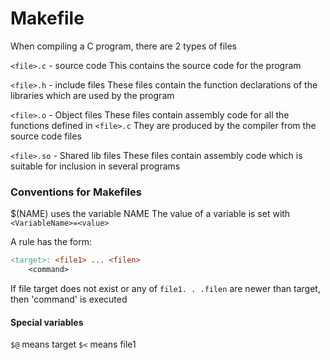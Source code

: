# Makefile
When compiling a C program, there are 2 types of files

`<file>.c` - source code
This contains the source code for the program

`<file>.h` - include files
These files contain the function declarations of the libraries which are used by the program

`<file>.o` - Object files
These files contain assembly code for all the functions defined in `<file>.c`
They are produced by the compiler from the source code files

`<file>.so` - Shared lib files
These files contain assembly code which is suitable for inclusion in several programs

### Conventions for Makefiles
$(NAME) uses the variable NAME
The value of a variable is set with `<VariableName>=<value>`

A rule has the form:
```Makefile
<target>: <file1> ... <filen>
	<command>
```
If file target does not exist or any of `file1. . .filen` are newer than target, then 'command' is executed

#### Special variables
`$@` means target
`$<` means file1